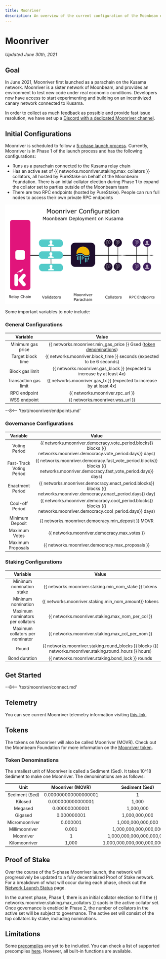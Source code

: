 ```yaml
---
title: Moonriver
description: An overview of the current configuration of the Moonbeam deployment on Kusama, Moonriver, and information on how to start building on it using Solidity.
---
```


# Moonriver

_Updated June 30th, 2021_

## Goal

In June 2021, Moonriver first launched as a parachain on the Kusama network. Moonriver is a sister network of Moonbeam, and provides an environment to test new code under real economic conditions. Developers now have access to start experimenting and building on an incentivized canary network connected to Kusama. 

In order to collect as much feedback as possible and provide fast issue resolution, we have set up a [Discord with a dedicated Moonriver channel](https://discord.gg/5TaUvbRvgM).

## Initial Configurations

Moonriver is scheduled to follow a [5-phase launch process](https://moonbeam.network/networks/moonriver/launch/). Currently, Moonriver is in Phase 1 of the launch process and has the following configurations:

- Runs as a parachain connected to the Kusama relay chain
- Has an active set of {{ networks.moonriver.staking.max_collators }} collators, all hosted by PureStake on behalf of the Moonbeam Foundation. There is an initial collator election during Phase 1 to expand the collator set to parties outside of the Moonbeam team
- There are two RPC endpoints (hosted by PureStake). People can run full nodes to access their own private RPC endpoints

![Moonriver Diagram](/images/moonriver/moonriver-diagram.png)

Some important variables to note include:

### General Configurations

|       Variable        |                                           Value                                           |
|:---------------------:|:-----------------------------------------------------------------------------------------:|
|   Minimum gas price   | {{ networks.moonriver.min_gas_price }} Gsed ([token denominations](#token-denominations)) |
|   Target block time   |          {{ networks.moonriver.block_time }} seconds (expected to be 6 seconds)           |
|    Block gas limit    |         {{ networks.moonriver.gas_block }} (expected to increase by at least 4x)          |
| Transaction gas limit |           {{ networks.moonriver.gas_tx }} (expected to increase by at least 4x)           |
|     RPC endpoint      |                             {{ networks.moonriver.rpc_url }}                              |
|     WSS endpoint      |                             {{ networks.moonriver.wss_url }}                              |

--8<-- 'text/moonriver/endpoints.md'

### Governance Configurations

|         Variable         |                                                              Value                                                              |
|:------------------------:|:-------------------------------------------------------------------------------------------------------------------------------:|
|      Voting Period       |      {{ networks.moonriver.democracy.vote_period.blocks}} blocks ({{ networks.moonriver.democracy.vote_period.days}} days)      |
| Fast-Track Voting Period | {{ networks.moonriver.democracy.fast_vote_period.blocks}} blocks ({{ networks.moonriver.democracy.fast_vote_period.days}} days) |
|     Enactment Period     |     {{ networks.moonriver.democracy.enact_period.blocks}} blocks ({{ networks.moonriver.democracy.enact_period.days}} day)      |
|     Cool-off Period      |      {{ networks.moonriver.democracy.cool_period.blocks}} blocks ({{ networks.moonriver.democracy.cool_period.days}} days)      |
|     Minimum Deposit      |                                       {{ networks.moonriver.democracy.min_deposit }} MOVR                                       |
|      Maximum Votes       |                                          {{ networks.moonriver.democracy.max_votes }}                                           |
|    Maximum Proposals     |                                        {{ networks.moonriver.democracy.max_proposals }}                                         |

### Staking Configurations

|             Variable             |                                                   Value                                                   |
|:--------------------------------:|:---------------------------------------------------------------------------------------------------------:|
|     Minimum nomination stake     |                           {{ networks.moonriver.staking.min_nom_stake }} tokens                           |
|        Minimum nomination        |                           {{ networks.moonriver.staking.min_nom_amount}} tokens                           |
| Maximum nominators per collators |                             {{ networks.moonriver.staking.max_nom_per_col }}                              |
| Maximum collators per nominator  |                             {{ networks.moonriver.staking.max_col_per_nom }}                              |
|              Round               | {{ networks.moonriver.staking.round_blocks }} blocks ({{ networks.moonriver.staking.round_hours }} hours) |
|          Bond duration           |                             {{ networks.moonriver.staking.bond_lock }} rounds                             |


## Get Started

--8<-- 'text/moonriver/connect.md'

## Telemetry

You can see current Moonriver telemetry information visiting [this link](https://telemetry.polkadot.io/#list/Moonriver).

## Tokens

The tokens on Moonriver will also be called Moonriver (MOVR). Check out the Moonbeam Foundation for more information on the [Moonriver token](https://moonbeam.foundation/moonriver-token/). 

### Token Denominations

The smallest unit of Moonriver is called a Sediment (Sed). It takes 10^18 Sediment to make one Moonriver. The denominations are as follows:

|      Unit      |   Moonriver (MOVR)   |        Sediment (Sed)         |
|:--------------:|:--------------------:|:-----------------------------:|
| Sediment (Sed) | 0.000000000000000001 |               1               |
|    Kilosed     |  0.000000000000001   |             1,000             |
|    Megased     |    0.000000000001    |           1,000,000           |
|    Gigased     |     0.000000001      |         1,000,000,000         |
| Micromoonriver |       0.000001       |       1,000,000,000,000       |
| Millimoonriver |        0.001         |     1,000,000,000,000,000     |
|   Moonriver    |          1           |   1,000,000,000,000,000,000   |
| Kilomoonriver  |        1,000         | 1,000,000,000,000,000,000,000 |

## Proof of Stake

Over the course of the 5-phase Moonriver launch, the network will progressively be updated to a fully decentralized Proof of Stake network. For a breakdown of what will occur during each phase, check out the [Network Launch Status](https://moonbeam.network/networks/moonriver/launch/) page.

In the current phase, Phase 1, there is an initial collator election to fill the {{ networks.moonriver.staking.max_collators }} spots in the active collator set. Once governance is enabled in Phase 2, the number of collators in the active set will be subject to governance. The active set will consist of the top collators by stake, including nominations.

## Limitations

Some [precompiles](https://docs.klaytn.com/smart-contract/precompiled-contracts) are yet to be included. You can check a list of supported precompiles [here](/integrations/precompiles/). However, all built-in functions are available.

